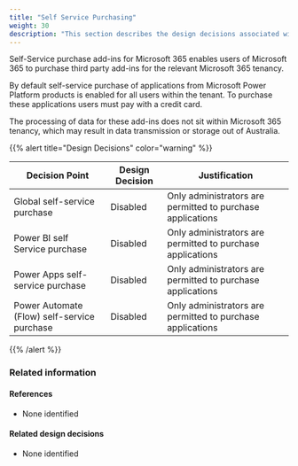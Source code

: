 ```yaml
---
title: "Self Service Purchasing"
weight: 30
description: "This section describes the design decisions associated with Self Service Purchasing for system(s) built using ASD's Blueprint for Secure Cloud."
---
```

Self-Service purchase add-ins for Microsoft 365 enables users of Microsoft 365 to purchase third party add-ins for the relevant Microsoft 365 tenancy.

By default self-service purchase of applications from Microsoft Power Platform products is enabled for all users within the tenant. To purchase these applications users must pay with a credit card.

The processing of data for these add-ins does not sit within Microsoft 365 tenancy, which may result in data transmission or storage out of Australia.

{{% alert title="Design Decisions" color="warning" %}}

| Decision Point                              | Design Decision | Justification                                              |
|---------------------------------------------|-----------------|------------------------------------------------------------|
| Global self-service purchase                | Disabled        | Only administrators are permitted to purchase applications |
| Power BI self Service purchase              | Disabled        | Only administrators are permitted to purchase applications |
| Power Apps self-service purchase            | Disabled        | Only administrators are permitted to purchase applications |
| Power Automate (Flow) self-service purchase | Disabled        | Only administrators are permitted to purchase applications |

{{% /alert %}}

### Related information

#### References

* None identified

#### Related design decisions

* None identified
